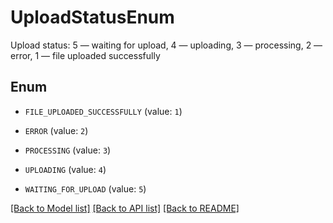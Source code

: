 # UploadStatusEnum

Upload status: 5 — waiting for upload, 4 — uploading, 3 — processing, 2 — error, 1 — file uploaded successfully 

## Enum

* `FILE_UPLOADED_SUCCESSFULLY` (value: `1`)

* `ERROR` (value: `2`)

* `PROCESSING` (value: `3`)

* `UPLOADING` (value: `4`)

* `WAITING_FOR_UPLOAD` (value: `5`)

[[Back to Model list]](../README.md#documentation-for-models) [[Back to API list]](../README.md#documentation-for-api-endpoints) [[Back to README]](../README.md)
